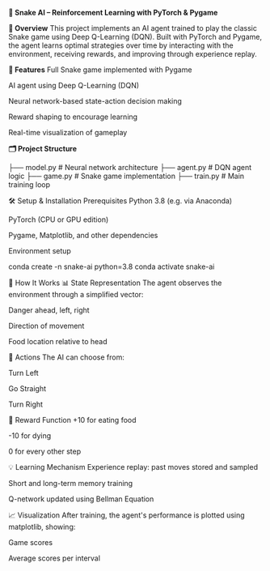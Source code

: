 **🐍 Snake AI – Reinforcement Learning with PyTorch & Pygame**

**📌 Overview**
This project implements an AI agent trained to play the classic Snake game using Deep Q-Learning (DQN). Built with PyTorch and Pygame, the agent learns optimal strategies over time by interacting with the environment, receiving rewards, and improving through experience replay.

**🚀 Features**
Full Snake game implemented with Pygame

AI agent using Deep Q-Learning (DQN)

Neural network-based state-action decision making

Reward shaping to encourage learning

Real-time visualization of gameplay


**🗂️ Project Structure**

├── model.py           # Neural network architecture
├── agent.py           # DQN agent logic
├── game.py            # Snake game implementation
├── train.py           # Main training loop

🛠️ Setup & Installation
Prerequisites
Python 3.8 (e.g. via Anaconda)

PyTorch (CPU or GPU edition)

Pygame, Matplotlib, and other dependencies

Environment setup

conda create -n snake-ai python=3.8
conda activate snake-ai

🤖 How It Works
📊 State Representation
The agent observes the environment through a simplified vector:

Danger ahead, left, right

Direction of movement

Food location relative to head

🧠 Actions
The AI can choose from:

Turn Left

Go Straight

Turn Right

🎯 Reward Function
+10 for eating food

-10 for dying

0 for every other step

💡 Learning Mechanism
Experience replay: past moves stored and sampled

Short and long-term memory training

Q-network updated using Bellman Equation

📈 Visualization
After training, the agent's performance is plotted using matplotlib, showing:

Game scores

Average scores per interval
